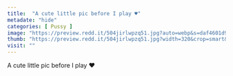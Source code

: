 ```yaml
---
title:  "A cute little pic before I play ♥︎"
metadate: "hide"
categories: [ Pussy ]
image: "https://preview.redd.it/504jirlwpzq51.jpg?auto=webp&s=daf4601d98beeeeade61c5ac87172837135d8a56"
thumb: "https://preview.redd.it/504jirlwpzq51.jpg?width=320&crop=smart&auto=webp&s=5f3be60e45e42ce50b8c05037992a128b24385c3"
visit: ""
---
```

A cute little pic before I play ♥︎
